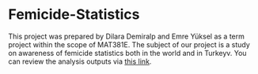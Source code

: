 # Femicide-Statistics

This project was prepared by Dilara Demiralp and Emre Yüksel as a term project within the scope of MAT381E. The subject of our project is a study on awareness of femicide statistics both in the world and in Turkeyv. You can review the analysis outputs via [this link](https://emreeyukseel.github.io/Femicide-Statistics/index.html).

